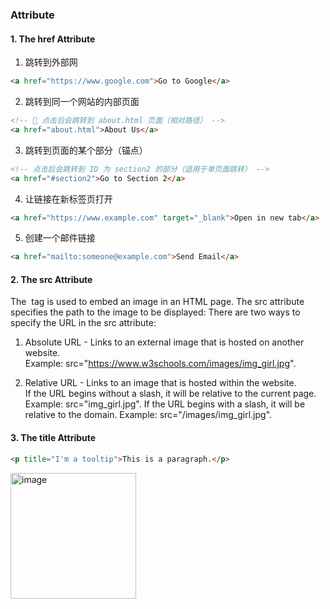 ### Attribute
#### 1. The href Attribute
1. 跳转到外部网
``` html
<a href="https://www.google.com">Go to Google</a>
```
2. 跳转到同一个网站的内部页面
```html
<!-- 📌 点击后会跳转到 about.html 页面（相对路径） -->
<a href="about.html">About Us</a>
```
3. 跳转到页面的某个部分（锚点）
```html
<!-- 点击后会跳转到 ID 为 section2 的部分（适用于单页面跳转） -->
<a href="#section2">Go to Section 2</a>
```
4. 让链接在新标签页打开
```html
<a href="https://www.example.com" target="_blank">Open in new tab</a>
```
5. 创建一个邮件链接
```html
<a href="mailto:someone@example.com">Send Email</a>
```

#### 2. The src Attribute
The <img> tag is used to embed an image in an HTML page. The src attribute specifies the path to the image to be displayed:
There are two ways to specify the URL in the src attribute:

1. Absolute URL - Links to an external image that is hosted on another website.  
   Example: src="https://www.w3schools.com/images/img_girl.jpg".

2. Relative URL - Links to an image that is hosted within the website.   
If the URL begins without a slash, it will be relative to the current page. Example: src="img_girl.jpg".
If the URL begins with a slash, it will be relative to the domain. Example: src="/images/img_girl.jpg".

#### 3. The title Attribute
```html
<p title="I'm a tooltip">This is a paragraph.</p>
```
<img width="201" alt="image" src="https://github.com/user-attachments/assets/aa94c76d-450e-4b84-9730-5177438ba881" />
